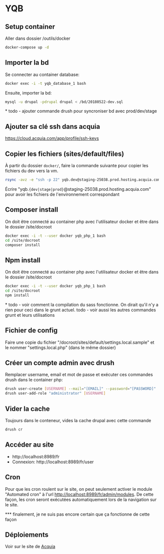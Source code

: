 # YQB

## Setup container

Aller dans dossier /outils/docker

```bash
docker-compose up -d
```

## Importer la bd

Se connecter au container database:

```bash
docker exec -i -t yqb_database_1 bash
```

Ensuite, importer la bd:

```bash
mysql -u drupal -pdrupal drupal < /bd/20180522-dev.sql
```

\* todo - ajouter commande drush pour syncroniser bd avec prod/dev/stage

## Ajouter sa clé ssh dans acquia

<https://cloud.acquia.com/app/profile/ssh-keys>

## Copier les fichiers (sites/default/files)

À partir du dossier `docker/`, faire la commande suivante pour copier les fichiers du dev vers la vm.

```bash
rsync -avz -e "ssh -p 22" yqb.dev@staging-25038.prod.hosting.acquia.com:/var/www/html/yqbdev/docroot/sites/default/files/ ../../docroot/sites/default/files
```

Écrire "yqb.`{dev|stage|prod}`@staging-25038.prod.hosting.acquia.com" pour avoir les fichiers de l'environnement correspondant

## Composer install

On doit être connecté au container php avec l'utilisateur docker et être dans le dossier /site/docroot

```bash
docker exec -i -t --user docker yqb_php_1 bash
cd /site/docroot
composer install
```

## Npm install

On doit être connecté au container php avec l'utilisateur docker et être dans le dossier /site/docroot

```bash
docker exec -i -t --user docker yqb_php_1 bash
cd /site/docroot
npm install
```

\* todo - voir comment la compilation du sass fonctionne. On dirait qu'il n'y a rien pour ceci dans le grunt actuel.
todo - voir aussi les autres commandes grunt et leurs utilisations

## Fichier de config

Faire une copie du fichier "/docroot/sites/default/settings.local.sample" et le nommer "settings.local.php" (dans le même dossier)

## Créer un compte admin avec drush

Remplacer username, email et mot de passe et exécuter ces commandes drush dans le container php:

```bash
drush user-create [USERNAME] --mail="[EMAIL]" --password="[PASSWORD]"
drush user-add-role "administrator" [USERNAME]
```

## Vider la cache

Toujours dans le conteneur, vides la cache drupal avec cette commande

```bash
drush cr
```


## Accéder au site

- http://localhost:8989/fr
- Connexion: http://localhost:8989/fr/user

## Cron

Pour que les cron roulent sur le site, on peut seulement activer le module "Automated cron" à l'url <http://localhost:8989/fr/admin/modules>.
De cette façon, les cron seront exécutées automatiquement lors de la navigation sur le site.

*** finalement, je ne suis pas encore certain que ça fonctionne de cette façon

## Déploiements

Voir sur le site de [Acquia](https://cloud.acquia.com)
